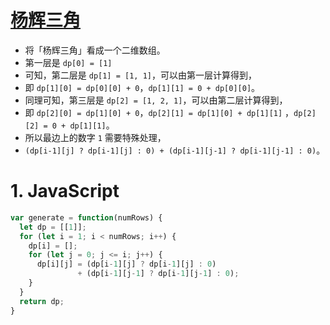 # [杨辉三角](https://leetcode-cn.com/problems/pascals-triangle/)

- 将「杨辉三角」看成一个二维数组。
- 第一层是 `dp[0] = [1]`
- 可知，第二层是 `dp[1] = [1, 1]`，可以由第一层计算得到，
- 即 `dp[1][0] = dp[0][0] + 0`，`dp[1][1] = 0 + dp[0][0]`。    
- 同理可知，第三层是 `dp[2] = [1, 2, 1]`，可以由第二层计算得到，
- 即 `dp[2][0] = dp[1][0] + 0`，`dp[2][1] = dp[1][0] + dp[1][1]` ，`dp[2][2] = 0 + dp[1][1]`。
- 所以最边上的数字 `1` 需要特殊处理，
- `(dp[i-1][j] ? dp[i-1][j] : 0) + (dp[i-1][j-1] ? dp[i-1][j-1] : 0)`。

# 1. JavaScript

```js
var generate = function(numRows) {
  let dp = [[1]];
  for (let i = 1; i < numRows; i++) {
    dp[i] = [];
    for (let j = 0; j <= i; j++) {
      dp[i][j] = (dp[i-1][j] ? dp[i-1][j] : 0) 
               + (dp[i-1][j-1] ? dp[i-1][j-1] : 0);
    }
  }
  return dp;
}
```